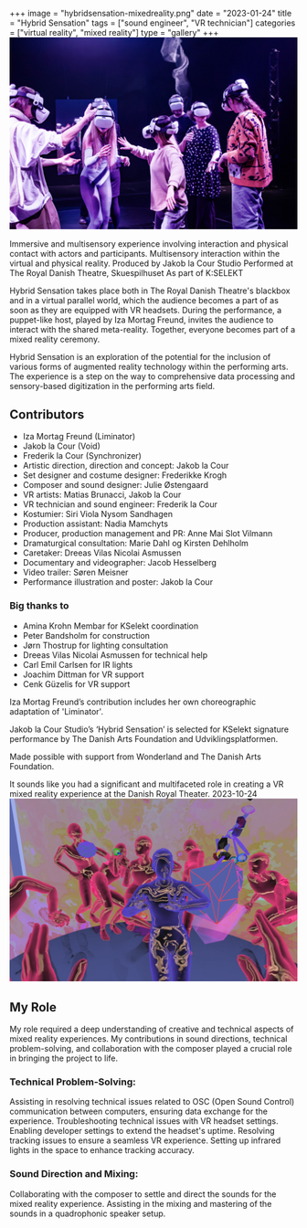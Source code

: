 +++
image = "hybridsensation-mixedreality.png"
date = "2023-01-24"
title = "Hybrid Sensation"
tags = ["sound engineer", "VR technician"]
categories = ["virtual reality", "mixed reality"]
type = "gallery"
+++
![](hybridsensation_real.jpeg)


Immersive and multisensory experience involving interaction and physical contact with actors and participants. Multisensory interaction within the virtual and physical reality. Produced by Jakob la Cour Studio
Performed at The Royal Danish Theatre, Skuespilhuset
As part of K:SELEKT
<!--more-->

Hybrid Sensation takes place both in The Royal Danish Theatre's blackbox and in a virtual parallel world, which the audience becomes a part of as soon as they are equipped with VR headsets. During the performance, a puppet-like host, played by Iza Mortag Freund, invites the audience to interact with the shared meta-reality. Together, everyone becomes part of a mixed reality ceremony.

Hybrid Sensation is an exploration of the potential for the inclusion of various forms of augmented reality technology within the performing arts. The experience is a step on the way to comprehensive data processing and sensory-based digitization in the performing arts field.

## Contributors
- Iza Mortag Freund (Liminator)
- Jakob la Cour (Void)
- Frederik la Cour (Synchronizer)
- Artistic direction, direction and concept: Jakob la Cour
- Set designer and costume designer: Frederikke Krogh
- Composer and sound designer: Julie Østengaard
- VR artists: Matias Brunacci, Jakob la Cour
- VR technician and sound engineer: Frederik la Cour
- Kostumier: Siri Viola Nysom Sandhagen
- Production assistant: Nadia Mamchyts
- Producer, production management and PR: Anne Mai Slot Vilmann
- Dramaturgical consultation: Marie Dahl og Kirsten Dehlholm
- Caretaker: Dreeas Vilas Nicolai Asmussen
- Documentary and videographer: Jacob Hesselberg
- Video trailer: Søren Meisner
- Performance illustration and poster: Jakob la Cour

### Big thanks to 
- Amina Krohn Membar for KSelekt coordination
- Peter Bandsholm for construction
- Jørn Thostrup for lighting consultation
- Dreeas Vilas Nicolai Asmussen for technical help
- Carl Emil Carlsen for IR lights 
- Joachim Dittman for VR support 
- Cenk Güzelis for VR support

Iza Mortag Freund’s contribution includes her own choreographic adaptation of 'Liminator'.

Jakob la Cour Studio’s ‘Hybrid Sensation’ is selected for KSelekt signature performance by The Danish Arts Foundation and Udviklingsplatformen.

Made possible with support from Wonderland and The Danish Arts Foundation.

It sounds like you had a significant and multifaceted role in creating a VR mixed reality experience at the Danish Royal Theater. 
2023-10-24
![](hybridsensation_2.png)
## My Role
My role required a deep understanding of creative and technical aspects of mixed reality experiences. My contributions in sound directions, technical problem-solving, and collaboration with the composer played a crucial role in bringing the project to life.

### Technical Problem-Solving:
Assisting in resolving technical issues related to OSC (Open Sound Control) communication between computers, ensuring data exchange for the experience.
Troubleshooting technical issues with VR headset settings. Enabling developer settings to extend the headset's uptime. Resolving tracking issues to ensure a seamless VR experience. Setting up infrared lights in the space to enhance tracking accuracy.


### Sound Direction and Mixing:

Collaborating with the composer to settle and direct the sounds for the mixed reality experience.
Assisting in the mixing and mastering of the sounds in a quadrophonic speaker setup.
